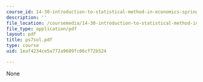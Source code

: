 ```yaml
---
course_id: 14-30-introduction-to-statistical-method-in-economics-spring-2006
description: ''
file_location: /coursemedia/14-30-introduction-to-statistical-method-in-economics-spring-2006/1eaf4234ce5a772a9609fc06cf72b524_ps7sol.pdf
file_type: application/pdf
layout: pdf
title: ps7sol.pdf
type: course
uid: 1eaf4234ce5a772a9609fc06cf72b524

---
```

None